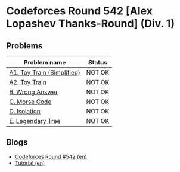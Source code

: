 # Codeforces Round 542 [Alex Lopashev Thanks-Round] (Div. 1)

## Problems

|Problem name|Status|
|------------|---------|
| [A1. Toy Train (Simplified)](problems/A1._Toy_Train_(Simplified).md)|NOT OK|
| [A2. Toy Train](problems/A2._Toy_Train.md)|NOT OK|
| [B. Wrong Answer](problems/B._Wrong_Answer.md)|NOT OK|
| [C. Morse Code](problems/C._Morse_Code.md)|NOT OK|
| [D. Isolation](problems/D._Isolation.md)|NOT OK|
| [E. Legendary Tree](problems/E._Legendary_Tree.md)|NOT OK|
## Blogs

- [Codeforces Round #542 (en)](blogs/Codeforces_Round_542_(en).md)
- [Tutorial (en)](blogs/Tutorial_(en).md)
